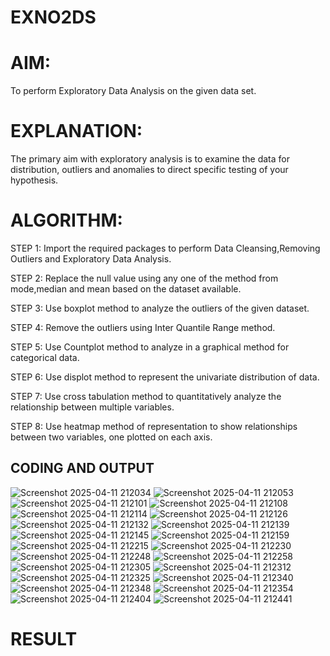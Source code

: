 # EXNO2DS
# AIM:
To perform Exploratory Data Analysis on the given data set.
      
# EXPLANATION:
  The primary aim with exploratory analysis is to examine the data for distribution, outliers and anomalies to direct specific testing of your hypothesis.
  
# ALGORITHM:
STEP 1: Import the required packages to perform Data Cleansing,Removing Outliers and Exploratory Data Analysis.

STEP 2: Replace the null value using any one of the method from mode,median and mean based on the dataset available.

STEP 3: Use boxplot method to analyze the outliers of the given dataset.

STEP 4: Remove the outliers using Inter Quantile Range method.

STEP 5: Use Countplot method to analyze in a graphical method for categorical data.

STEP 6: Use displot method to represent the univariate distribution of data.

STEP 7: Use cross tabulation method to quantitatively analyze the relationship between multiple variables.

STEP 8: Use heatmap method of representation to show relationships between two variables, one plotted on each axis.

## CODING AND OUTPUT
![Screenshot 2025-04-11 212034](https://github.com/user-attachments/assets/cc40f195-ef97-48db-b5f2-d187a0b5e171)
        ![Screenshot 2025-04-11 212053](https://github.com/user-attachments/assets/7ec03846-165f-4a24-a4e1-7bd5ab0c4ec8)
         ![Screenshot 2025-04-11 212101](https://github.com/user-attachments/assets/94f966f9-956e-4e06-995c-b370592f32e5)
         ![Screenshot 2025-04-11 212108](https://github.com/user-attachments/assets/fdcdb69b-3376-4388-b867-434f4583daf0)
         ![Screenshot 2025-04-11 212114](https://github.com/user-attachments/assets/74e2a38e-f6da-4933-8ff9-d620488f7210)
         ![Screenshot 2025-04-11 212126](https://github.com/user-attachments/assets/2ec8eef2-f9e3-4fb6-8390-dd71ef8989b6)
         ![Screenshot 2025-04-11 212132](https://github.com/user-attachments/assets/a0d8154a-28f1-4c43-af40-9520d4437f4d)
         ![Screenshot 2025-04-11 212139](https://github.com/user-attachments/assets/e81cbdc9-68fd-450e-9680-323b16b3af3d)
         ![Screenshot 2025-04-11 212145](https://github.com/user-attachments/assets/21c4bb91-8d19-4139-b41c-c1dfdbad659e)
         ![Screenshot 2025-04-11 212159](https://github.com/user-attachments/assets/906ee5e1-362e-41b1-8c4c-7e2409790284)
         ![Screenshot 2025-04-11 212215](https://github.com/user-attachments/assets/6e889ce6-ca25-422d-881f-7aebf8d1aea4)
         ![Screenshot 2025-04-11 212230](https://github.com/user-attachments/assets/ad73bfe2-c3db-492d-9be5-6814b4317fe8)
         ![Screenshot 2025-04-11 212248](https://github.com/user-attachments/assets/80e914c2-bcfd-4ecd-a6c7-b1085653c7a7)
         ![Screenshot 2025-04-11 212258](https://github.com/user-attachments/assets/0bb804d4-06f9-44c1-9e1e-fb0203fbaff0)
         ![Screenshot 2025-04-11 212305](https://github.com/user-attachments/assets/12b1db0b-4755-4b5c-88eb-d59d3b2f7004)
         ![Screenshot 2025-04-11 212312](https://github.com/user-attachments/assets/f5a2951f-166e-4d0e-b399-ea7601b3eb82)
         ![Screenshot 2025-04-11 212325](https://github.com/user-attachments/assets/4222ae1b-90e2-48f5-8c2d-daf27e3000ea)
         ![Screenshot 2025-04-11 212340](https://github.com/user-attachments/assets/47b9de0d-3080-44cd-8c38-d761d09fa191)
         ![Screenshot 2025-04-11 212348](https://github.com/user-attachments/assets/fffe8602-16c4-4ba8-bcfc-0b7ed0b9349b)
         ![Screenshot 2025-04-11 212354](https://github.com/user-attachments/assets/437315ac-a97a-4bba-9cfd-d684aecfbd31)
         ![Screenshot 2025-04-11 212404](https://github.com/user-attachments/assets/5ae36741-7bf6-4e55-a58c-d0106c035c6d)
         ![Screenshot 2025-04-11 212441](https://github.com/user-attachments/assets/996ab70a-bf9f-49e4-a3c8-2bb989b383b5)



















# RESULT

